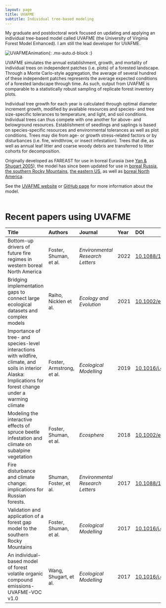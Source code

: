 ```yaml
---
layout: page
title: UVAFME 
subtitle: Individual tree-based modeling
---
```


My graduate and postdoctoral work focused on updating and applying an individual tree-based model called UVAFME (the University of Virginia Forest Model Enhanced). I am still the lead developer for UVAFME.

![UVAFMEAnimation](assets/img/UVAFME_Animation.gif){: .mx-auto.d-block :}

UVAFME simulates the annual establishment, growth, and mortality of individual trees on independent patches (i.e. plots) of a forested landscape. Through a Monte Carlo-style aggregation, the average of several hundred of these independent patches represents the average expected conditions of a forested landscape through time. As such, output from UVAFME is comparable to a statistically robust sampling of replicate forest inventory plots.

Individual tree growth for each year is calculated through optimal diameter increment growth, modified by available resources and species- and tree size-specific tolerances to temperature, and light, and soil conditions. Individual trees can thus compete with one another for above- and belowground resources. Establishment of seedlings and saplings is based on species-specific resources and environmental tolerances as well as plot conditions. Trees may die from age- or growth stress-related factors or by disturbances (i.e. fire, windthrow, or insect infestation). Trees that die, as well as annual leaf litter and coarse woody debris are transferred to litter cohorts for decomposition. 

Originally developed as FAREAST for use in boreal Eurasia
(see [Yan & Shugart 2005](https://www.jstor.org/stable/3566334?seq=1#page_scan_tab_contents)),
the model has since been updated for use in [boreal Russia](http://iopscience.iop.org/article/10.1088/1748-9326/aa5eed),
[the southern Rocky Mountains](https://www.sciencedirect.com/science/article/pii/S0304380016306482), [the eastern US](https://www.nature.com/articles/srep22133), as well as [boreal North America](https://www.sciencedirect.com/science/article/pii/S030438001930273X).

See the [UVAFME website](https://uvafme.github.io) or [GitHub page](https://github.com/UVAFME/UVAFME_model) for more information about the model.
<br>
<br>
# Recent papers using UVAFME

| Title                | Authors   | Journal | Year | DOI      |
| :------------------- |:--------- | :--- |:-------- | :--- |
| Bottom-up drivers of future fire regimes in western boreal North America| Foster, Shuman, et al. | *Environmental Research Letters* | 2022 | [10.1088/1748-9326/ac4c1e](https://iopscience.iop.org/article/10.1088/1748-9326/ac4c1e) | 
| Bridging implementation gaps to connect large ecological datasets and complex models | Raiho, Nicklen et al.  | *Ecology and Evolution* |  2021 | [10.1002/ece3.8420](https://doi.org/10.1002/ece3.8420) |
| Importance of tree- and species-level interactions with wildfire, climate, and soils in interior Alaska: Implications for forest change under a warming climate | Foster, Armstrong, et al.  | *Ecological Modelling* | 2019 | [10.1016/j.ecolmodel.2019.108765](https://www.sciencedirect.com/science/article/pii/S030438001930273X?via%3Dihub) |
| Modeling the interactive effects of spruce beetle infestation and climate on subalpine vegetation | Foster, Shuman, et al.  | *Ecosphere* | 2018 | [10.1002/ecs2.2437](https://doi.org/10.1002/ecs2.2437) |
| Fire disturbance and climate change: implications for Russian forests. | Shuman, Foster, et al.  | *Environmental Research Letters* | 2017 | [10.1088/1748-9326/aa5eed](https://iopscience.iop.org/article/10.1088/1748-9326/aa5eed) |
| Validation and application of a forest gap model to the southern Rocky Mountains | Foster, Shuman, et al.  | *Ecological Modelling* | 2017 | [10.1016/j.ecolmodel.2017.02.019](https://doi.org/10.1016/j.ecolmodel.2017.02.019) |
| An individual-based model of forest volatile organic compound emissions-UVAFME-VOC v1.0 | Wang, Shugart, et al.  | *Ecological Modelling* | 2017 | [10.1016/j.ecolmodel.2017.02.006](https://doi.org/10.1016/j.ecolmodel.2017.02.006) |
